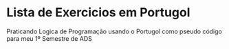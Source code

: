 # Lista de Exercicios em Portugol
Praticando Logica de Programação usando o Portugol como pseudo código para meu 1º Semestre de ADS 


